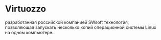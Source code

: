 # Virtuozzo  

разработанная российской компанией SWsoft технология, позволяющая запускать несколько копий операционной системы Linux на одном компьютере.
